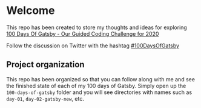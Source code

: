 # Welcome

This repo has been created to store my thoughts and ideas for exploring [100 Days Of Gatsby - Our Guided Coding Challenge for 2020](https://www.gatsbyjs.org/blog/100days/)

Follow the discussion on Twitter with the hashtag [#100DaysOfGatsby](https://twitter.com/search?q=%23100DaysOfGatsby)

## Project organization

This repo has been organized so that you can follow along with me and see the finished state of each of my 100 days of Gatsby. Simply open up the `100-days-of-gatsby` folder and you will see directories with names such as `day-01`, `day-02-gatsby-new`, etc.
